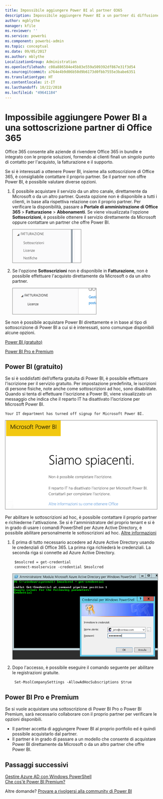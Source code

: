 ```yaml
---
title: Impossibile aggiungere Power BI al partner O365
description: Impossibile aggiungere Power BI a un partner di diffusione di Office 365. Il modello diffuso su diversi canali è un modello di acquisto usato da Office 365.
author: mgblythe
manager: kfile
ms.reviewer: ''
ms.service: powerbi
ms.component: powerbi-admin
ms.topic: conceptual
ms.date: 09/05/2017
ms.author: mblythe
LocalizationGroup: Administration
ms.openlocfilehash: c08a886584e45b83e559a509392df867e31f3d54
ms.sourcegitcommit: a764e4b9d06b50d9b6173d0fbb7555e3babe6351
ms.translationtype: HT
ms.contentlocale: it-IT
ms.lasthandoff: 10/22/2018
ms.locfileid: "49641184"
---
```

# <a name="unable-to-add-power-bi-to-office-365-partner-subscription"></a>Impossibile aggiungere Power BI a una sottoscrizione partner di Office 365
Office 365 consente alle aziende di rivendere Office 365 in bundle e integrato con le proprie soluzioni, fornendo ai clienti finali un singolo punto di contatto per l'acquisto, la fatturazione e il supporto.

Se si è interessati a ottenere Power BI, insieme alla sottoscrizione di Office 365, è consigliabile contattare il proprio partner. Se il partner non offre Power BI, è possibile valutare diverse opzioni.

1. È possibile acquistare il servizio da un altro canale, direttamente da Microsoft o da un altro partner. Questa opzione non è disponibile a tutti i clienti, in base alla rispettiva relazione con il proprio partner. Per verificare la disponibilità, passare a **Portale di amministrazione di Office 365** > **Fatturazione** > **Abbonamenti**. Se viene visualizzata l'opzione **Sottoscrizioni**, è possibile ottenere il servizio direttamente da Microsoft oppure contattare un partner che offre Power BI.
   
    ![](media/service-admin-syndication-partner/billingsub.png)
2. Se l'opzione **Sottoscrizioni** non è disponibile in **Fatturazione**, non è possibile effettuare l'acquisto direttamente da Microsoft o da un altro partner. 
   
   ![](media/service-admin-syndication-partner/billing.png)

Se non è possibile acquistare Power BI direttamente e in base al tipo di sottoscrizione di Power BI a cui si è interessati, sono comunque disponibili alcune opzioni.

[Power BI (gratuito)](#power-bi-free)

[Power BI Pro e Premium](#power-bi-pro-and-premium)

## <a name="power-bi-free"></a>Power BI (gratuito)
Se si è soddisfatti dell’offerta gratuita di Power BI, è possibile effettuare l'iscrizione per il servizio gratuito. Per impostazione predefinita, le iscrizioni di persone fisiche, note anche come sottoscrizioni ad hoc, sono disabilitate. Quando si tenta di effettuare l'iscrizione a Power BI, viene visualizzato un messaggio che indica che il reparto IT ha disattivato l’iscrizione per Microsoft Power BI.

    Your IT department has turned off signup for Microsoft Power BI.

![](media/service-admin-syndication-partner/sorry.png)

Per abilitare le sottoscrizioni ad hoc, è possibile contattare il proprio partner e richiederne l'attivazione. Se si è l'amministratore del proprio tenant e si è in grado di usare i comandi PowerShell per Azure Active Directory, è possibile abilitare personalmente le sottoscrizioni ad hoc. [Altre informazioni](https://technet.microsoft.com/library/jj151815.aspx)

1. È prima di tutto necessario accedere ad Azure Active Directory usando le credenziali di Office 365. La prima riga richiederà le credenziali. La seconda riga si connette ad Azure Active Directory.
   
        $msolcred = get-credential
        connect-msolservice -credential $msolcred
   
    ![](media/service-admin-syndication-partner/aad-signin.png)
2. Dopo l'accesso, è possibile eseguire il comando seguente per abilitare le registrazioni gratuite.
   
        Set-MsolCompanySettings -AllowAdHocSubscriptions $true

## <a name="power-bi-pro-and-premium"></a>Power BI Pro e Premium
Se si vuole acquistare una sottoscrizione di Power BI Pro o Power BI Premium, sarà necessario collaborare con il proprio partner per verificare le opzioni disponibili.

* Il partner accetta di aggiungere Power BI al proprio portfolio ed è quindi possibile acquistarlo dal partner.
* Il partner è in grado di passare a un modello che consente di acquistare Power BI direttamente da Microsoft o da un altro partner che offre Power BI.

## <a name="next-steps"></a>Passaggi successivi
[Gestire Azure AD con Windows PowerShell](https://technet.microsoft.com/library/jj151815.aspx)  
[Che cos'è Power BI Premium?](service-premium.md)

Altre domande? [Provare a rivolgersi alla community di Power BI](http://community.powerbi.com/)

